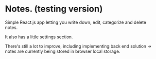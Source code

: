 # Notes. (testing version)

Simple React.js app letting you write down, edit, categorize and delete notes.

It also has a little settings section.

There's still a lot to improve, including implementing back end solution -> notes are currently being stored in browser local storage.
